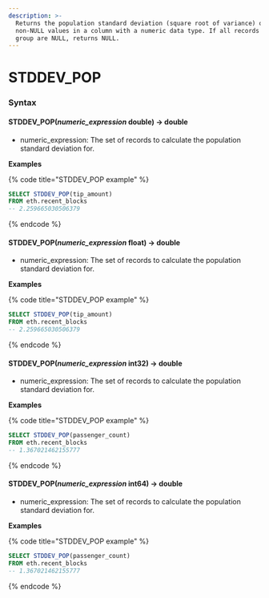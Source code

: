 ```yaml
---
description: >-
  Returns the population standard deviation (square root of variance) of
  non-NULL values in a column with a numeric data type. If all records inside a
  group are NULL, returns NULL.
---
```


# STDDEV\_POP

### Syntax <a href="#syntax" id="syntax"></a>

#### STDDEV\_POP(_numeric\_expression_ double) → double <a href="#stddev_popnumeric_expression-double--double" id="stddev_popnumeric_expression-double--double"></a>

* numeric\_expression: The set of records to calculate the population standard deviation for.

**Examples**

{% code title="STDDEV_POP example" %}
```sql
SELECT STDDEV_POP(tip_amount) 
FROM eth.recent_blocks
-- 2.259665030506379
```
{% endcode %}

#### STDDEV\_POP(_numeric\_expression_ float) → double <a href="#stddev_popnumeric_expression-float--double" id="stddev_popnumeric_expression-float--double"></a>

* numeric\_expression: The set of records to calculate the population standard deviation for.

**Examples**

{% code title="STDDEV_POP example" %}
```sql
SELECT STDDEV_POP(tip_amount) 
FROM eth.recent_blocks
-- 2.259665030506379
```
{% endcode %}

#### STDDEV\_POP(_numeric\_expression_ int32) → double <a href="#stddev_popnumeric_expression-int32--double" id="stddev_popnumeric_expression-int32--double"></a>

* numeric\_expression: The set of records to calculate the population standard deviation for.

**Examples**

{% code title="STDDEV_POP example" %}
```sql
SELECT STDDEV_POP(passenger_count) 
FROM eth.recent_blocks
-- 1.367021462155777
```
{% endcode %}

#### STDDEV\_POP(_numeric\_expression_ int64) → double <a href="#stddev_popnumeric_expression-int64--double" id="stddev_popnumeric_expression-int64--double"></a>

* numeric\_expression: The set of records to calculate the population standard deviation for.

**Examples**

{% code title="STDDEV_POP example" %}
```sql
SELECT STDDEV_POP(passenger_count) 
FROM eth.recent_blocks
-- 1.367021462155777
```
{% endcode %}
